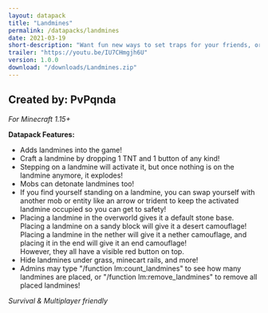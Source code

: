 ```yaml
---
layout: datapack
title: "Landmines"
permalink: /datapacks/landmines
date: 2021-03-19
short-description: "Want fun new ways to set traps for your friends, or even mobs? One word. Landmines."
trailer: "https://youtu.be/IU7CHmgjh6U"
version: 1.0.0
download: "/downloads/Landmines.zip"
---
```

Created by: PvPqnda
-
*For Minecraft 1.15+*

**Datapack Features:**

- Adds landmines into the game!
- Craft a landmine by dropping 1 TNT and 1 button of any kind!
- Stepping on a landmine will activate it, but once nothing is on the landmine anymore, it explodes!
- Mobs can detonate landmines too!
- If you find yourself standing on a landmine, you can swap yourself with another mob or entity like an arrow or trident to keep the activated landmine occupied so you can get to safety!
- Placing a landmine in the overworld gives it a default stone base.<br>
Placing a landmine on a sandy block will give it a desert camouflage!<br>
Placing a landmine in the nether will give it a nether camouflage, and placing it in the end will give it an end camouflage!<br>
However, they all have a visible red button on top.
- Hide landmines under grass, minecart rails, and more!
- Admins may type "/function lm:count_landmines" to see how many landmines are placed, or "/function lm:remove_landmines" to remove all placed landmines!

*Survival & Multiplayer friendly*